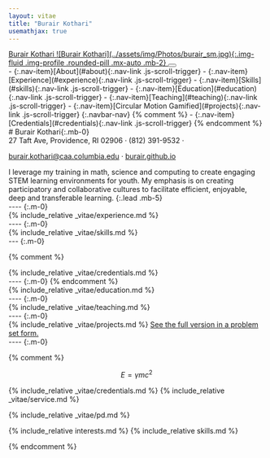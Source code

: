```yaml
---
layout: vitae
title: "Burair Kothari"
usemathjax: true
---
```


<!--- Navigation Sidebar --->
<nav id="sideNav" class="navbar navbar-expand-lg navbar-dark bg-primary fixed-top">
<a class="navbar-brand js-scroll-trigger" href="#page-top">
<span class="d-block d-lg-none">Burair Kothari</span>
<span class="d-none d-lg-block" markdown=1>
![Burair Kothari](../assets/img/Photos/burair_sm.jpg){:.img-fluid .img-profile .rounded-pill .mx-auto .mb-2}
</span>
</a>
<button class="navbar-toggler" type="button" data-bs-toggle="collapse" data-bs-target="#navbarResponsive" aria-controls="#navbarResponsive" aria-expanded="false" aria-label="Toggle navigation">
<span class="navbar-toggler-icon"></span>
</button>
<div id="navbarResponsive" class="collapse navbar-collapse" markdown=1>
- {:.nav-item}[About](#about){:.nav-link .js-scroll-trigger}  
- {:.nav-item}[Experience](#experience){:.nav-link .js-scroll-trigger}
- {:.nav-item}[Skills](#skills){:.nav-link .js-scroll-trigger}
- {:.nav-item}[Education](#education){:.nav-link .js-scroll-trigger}  
- {:.nav-item}[Teaching](#teaching){:.nav-link .js-scroll-trigger} 
- {:.nav-item}[Circular Motion Gamified](#projects){:.nav-link .js-scroll-trigger} 
{:.navbar-nav}
{% comment %} - {:.nav-item}[Credentials](#credentials){:.nav-link .js-scroll-trigger} {% endcomment %}
</div>
</nav>

<!--- Resume Section: about --->

<div class="container-fluid p-0" markdown=1>
<section id="about" class="resume-section contact" markdown=1>
<div class="resume-section-content" markdown=1>
# Burair <span class="text-primary">Kothari</span>{:.mb-0}
<div class="subheading mb-5" markdown=1>
27 Taft Ave, Providence, RI 02906 · (812) 391-9532 ·

[burair.kothari@caa.columbia.edu](mailto:burair.kothari@caa.columbia.edu) · [burair.github.io](https://burair.github.io)
</div>
I leverage my training in math, science and computing to create engaging STEM learning environments for youth. My emphasis is on creating participatory and collaborative cultures to facilitate efficient, enjoyable, deep and transferable learning.  
{:.lead .mb-5}
</div>
</section>
----
{:.m-0}
<!--- End Resume Section: about --->

<!--- Resume Section: experience --->
<section id="experience" class="resume-section" markdown=1>
<div class="resume-section-content" markdown=1>
{% include_relative _vitae/experience.md %}
</div>
</section>
----
{:.m-0}
<!--- End Resume Section: experience --->

<!--- Resume Section: skills --->
<section id="skills" class="resume-section" markdown=1>
<div class="resume-section-content" markdown=1>
{% include_relative _vitae/skills.md %}
</div>
</section>
---
{:.m-0}
<!--- End Resume Section: skills --->

{% comment %}
<!--- Resume Section: credentials --->
<section id="credentials" class="resume-section" markdown=1>
<div class="resume-section-content" markdown=1>
{% include_relative _vitae/credentials.md %}
</div>
</section>
----
{:.m-0}
<!--- End Resume Section: credentials --->
{% endcomment %}

<!--- Resume Section: education --->
<section id="education" class="resume-section" markdown=1>
<div class="resume-section-content" markdown=1>
{% include_relative _vitae/education.md %}
</div>
</section>
----
{:.m-0}
<!--- End Resume Section: education --->

<!--- Resume Section: teaching --->
<section id="teaching" class="resume-section" markdown=1>
<div class="resume-section-content" markdown=1>
{% include_relative _vitae/teaching.md %}
</div>
</section>
----
{:.m-0}
<!--- End Resume Section: teaching --->

<!--- End Resume Section: education --->

<!--- Resume Section: projects --->
<section id="projects" class="resume-section" markdown=1>
<div class="resume-section-content" markdown=1>
{% include_relative _vitae/projects.md %}
<a href="https://www.geogebra.org/m/xdzwjy2h" class="btn-link">See the full version in a problem set form.</a>

<div id="ggb-element"></div>

</div>
</section>
----
{:.m-0}
<!--- End Resume Section: teaching --->


{% comment %}

<section id="math" class="resume-section" markdown=1>

$$ E=\gamma mc^2 $$

</section>

{% include_relative _vitae/credentials.md %}
{% include_relative _vitae/service.md %}

{% include_relative _vitae/pd.md %}


{% include_relative interests.md %}
{% include_relative skills.md %}


<!--do_not_include virtual="honors.html"-->
<!--do_not_include virtual="conference_presentations.html"-->
<!--do_not_include virtual="guest_lectures.html"-->
<!--do_not_include virtual="work_in_progress.html"-->
<!--include virtual="research_experience.html"-->
<!--include virtual="publications.html"-->

{% endcomment %}


